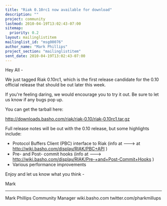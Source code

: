 ```yaml
---
title: "Riak 0.10rc1 now available for download"
description: ""
project: community
lastmod: 2010-04-19T13:02:43-07:00
sitemap:
  priority: 0.2
layout: mailinglistitem
mailinglist_id: "msg00076"
author_name: "Mark Phillips"
project_section: "mailinglistitem"
sent_date: 2010-04-19T13:02:43-07:00
---
```



Hey All -

We just tagged Riak 0.10rc1, which is the first release candidate for
the 0.10 official release that should be out later this week.

If you're feeling daring, we would encourage you to try it out. Be
sure to let us know if any bugs pop up.

You can get the tarball here:

http://downloads.basho.com/riak/riak-0.10/riak-0.10rc1.tar.gz

Full release notes will be out with the 0.10 release, but some
highlights include:

- Protocol Buffers Client (PBC) interface to Riak (info at ---&gt; at
http://wiki.basho.com/display/RIAK/PBC+API )
- Pre- and Post- commit hooks (info at ---&gt;
http://wiki.basho.com/display/RIAK/Pre-+and+Post-Commit+Hooks )
- Various performance improvements

Enjoy and let us know what you think -

Mark

--------
Mark Phillips
Community Manager
wiki.basho.com
twitter.com/pharkmillups

